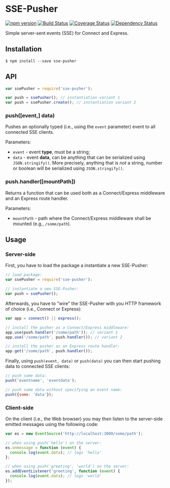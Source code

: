 # SSE-Pusher
[![npm version](https://badge.fury.io/js/sse-pusher.svg)](http://badge.fury.io/js/sse-pusher)
[![Build Status](https://travis-ci.org/pgaubatz/node-sse-pusher.svg?branch=master)](https://travis-ci.org/pgaubatz/node-sse-pusher)
[![Coverage Status](https://coveralls.io/repos/pgaubatz/node-sse-pusher/badge.svg?branch=master)](https://coveralls.io/r/pgaubatz/node-sse-pusher?branch=master)
[![Dependency Status](https://david-dm.org/pgaubatz/node-sse-pusher.svg)](https://david-dm.org/pgaubatz/node-sse-pusher)

Simple server-sent events (SSE) for Connect and Express.

## Installation

```
$ npm install --save sse-pusher
```

## API

```javascript
var ssePusher = require('sse-pusher'); 

var push = ssePusher(); // instantiation variant 1
var push = ssePusher.create(); // instantiation variant 2
```

### push([event,] data)

Pushes an optionally typed (i.e., using the `event` parameter) event to all connected SSE clients. 

Parameters:
- `event` - event **type**, must be a string;
- `data` - event **data**, can be anything that can be serialized using `JSON.stringify()`. More precisely, anything that is *not* a string, number or boolean will be serialized using `JSON.stringify()`.

### push.handler([mountPath])

Returns a function that can be used both as a Connect/Express middleware and an Express route handler.

Parameters:
- `mountPath` - path where the Connect/Express middleware shall be mounted (e.g., `/some/path`).

## Usage

### Server-side

First, you have to load the package a instantiate a new SSE-Pusher:

```javascript
// load package:
var ssePusher = require('sse-pusher'); 

// instantiate a new SSE-Pusher:
var push = ssePusher();
```

Afterwards, you have to "wire" the SSE-Pusher with you HTTP framework of choice (i.e., Connect or Express):

```javascript
var app = connect() || express();

// install the pusher as a Connect/Express middleware:
app.use(push.handler('/some/path')); // variant 1
app.use('/some/path', push.handler()); // variant 2

// install the pusher as an Express route handler:
app.get('/some/path', push.handler());
```

Finally, using `push(event, data)` or `push(data)` you can then start pushing data to connected SSE clients:
```javascript
// push some data:
push('eventname', 'eventdata');

// push some data without specifying an event name:
push({some: 'data'});
```

### Client-side

On the client (i.e., the Web browser) you may then listen to the server-side emitted messages using the following code:

```javascript
var es = new EventSource('http://localhost:3000/some/path');

// when using push('hello') on the server:
es.onmessage = function (event) {
  console.log(event.data); // logs 'hello'
};

// when using push('greeting', 'world') on the server:
es.addEventListener('greeting', function (event) {
  console.log(event.data); // logs 'world'
});
```
